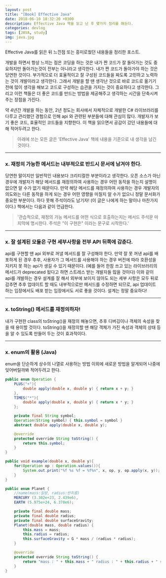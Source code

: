 ```yaml
---
layout: post
title: "[Book] Effective Java"
date: 2018-06-10 18:32:20 +0300
description: Effective Java 책을 읽고 난 후 몇가지 정리를 해둔다.
categories: devlog
tags: [JAVA, study]
img: java.jpg
---
```


Effective Java를 읽은 뒤 느낀점 또는 흥미로웠던 내용들을 정리한 포스트.

개발을 하면서 항상 느끼는 점은 코딩을 하는 것은 내가 짠 코드가 잘 돌아가는 것도 중요하지만 돌아가는것이 전부는 아니라고 생각한다. 내가 짠 코드가 돌아가야 하는 것은 당연한 것이다. 부가적으로 더 효율적이고 잘 구성된 코드들을 짜도록 고민하고 노력하는 것이 개발이라고 생각한다. 그래서 개발을 할 땐 생각난 것으로 바로 코드로 옮기기 전에 많이 생각을 해보고 코드로 구성하는 습관을 가지는 것이 중요하다고 생각한다. 그리고 이런 책들은 더 좋은 코드를 만드는 방법을 제공해주고 생각하는 시간을 단축시켜주는 장점을 가진다.

약 4년간 개발을 하는 동안, 2년 정도는 회사에서 자체적으로 개발한 C# 라이브러리를 다루고 관리했던 경험으로 인해 api 와 관련된 부분들에 대해 관심이 많다. 개발자가 보기 좋은 코드, 효율적인 코드들을 지향한다. 이 책을 읽으면서 공감이 갔던 내용들에 대해 적어두려고 한다.

> 아래에 쓰는 모든 글은 'Effective Java' 책에 내용을 기준으로 내 생각을 남긴 것이다.

---

### x. 재정의 가능한 메서드는 내부적으로 반드시 문서에 남겨야 한다.
당연한 말이지만 일반적인 내용보다 크리티컬한 부분이라고 생각한다. 오픈 소스가 아닌 경우에 개발자가 해당 메서드를 재정의하여 사용하는 경우 어떤 동작을 하는지 설명이 없으면 알 수가 없기 때문이다. 만약 해당 메서드를 재정의하여 사용하는 경우 개발자의 의도와는 다른 동작을 하게 되는 경우 어떤 영향을 미칠지 알 수가 없으니 정말 문서화가 중요한 부분이다. 하다 못해 주석이라도 남기자! (이 글은 나에게 하는 말이나 마찬가지이다.) 책에서는 다음과 같이 언급한다.
> '관습적으로, 재정의 가능 메서드를 어떤 식으로 호출하는지는 메서드 주석문 마지막에 명시한다. 주석은 "이 구현은" 이라는 문구로 시작한다.'

---

### x. 잘 설계된 모듈은 구현 세부사항을 전부 API 뒤쪽에 감춘다.
api를 구현할 땐 api 외부로 꺼낼 메서드를 잘 구성해야 한다. 만약 잘 못 꺼낸 api를 배포하게 된 경우 추후, 사용자가 그 메서드를 사용해야 하는 경우 버전에 따라 호환성을 지키지 못 하는 api가 생길 수 있기 때문이다. (예를 들어 한참 쓰고 있는 라이브러리의 메서드가 deprecated 됬다고 하면 스트레스 받는 개발자들 많을 것이다) 이와 같이 api를 개발하는 경우 설계를 잘 해서 외부에 보이지 않아도 되는 세부 사항은 모두 뒤로 감추면 추후 업데이트 할 때도 내부적으로만 메서드를 수정하면 되므로, api 업데이트 하는 입장에서도 배포 받는 입장에서도 서로 좋을 것이다. 설계는 정말 중요하다!

---

### x. toString() 메서드를 재정의하자!
내가 구현한 class의 toString()을 재정의 해놓으면, 추후 디버깅이나 객체의 속성을 찾을 때 용이할 것이다. toString()을 재정의할 땐 해당 객체가 가진 속성과 객체의 상태 등을 알 수 있도록 만들어 두는 것이 효과적이다.

---

### x. enum의 활용 (Java)
enum을 단순하게 상수의 나열로 사용하는 방법 이외에 새로운 방법을 알게되어 나중에 잊어버릴까봐 적어두려고 한다.

```java
public enum Operation {
    PLUS("+"){
        double apply(double x, double y) { return x + y; }
    },
    TIMES("*"){
        double apply(double x, double y) { return x * y; }
    };

    private final String symbol;
    Operation(String symbol) { this.symbol = symbol }
    abstract double apply(double x, double y);

    @override
    protected override String toString() {
        return this.symbol;
    }
}

public void example(double x, double y){
    for(Operation op : Operation.values()){
        System.out.print("%f %s %f = %f%n", x, op, y, op.apply(x, y));
    }
}

public enum Planet {
    //name(mass:질량, radius:반지름)
    MERCURY (3.302e+23, 2.439e6),
    EARTH (5.975e+24, 6.378e6);

    private final double mass;
    private final double radius;
    private final double surfaceGravity;
    Planet(double mass, double radius) {
        this.mass = mass;
        this.radius = radius;
        this.surfaceGravity = G * mass / (radius * radius);
    }

    @override
    protected override String toString() {
        return "mass : " + this.mass + " radius : " + this.radius + " surfaceGravity : " + this.surfaceGravity;
    }
}
```
